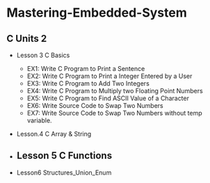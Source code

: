 # Mastering-Embedded-System

## C Units 2
  -  Lesson 3 C Basics
      -  EX1: Write C Program to Print a Sentence
      -  EX2: Write C Program to Print a Integer Entered by a User
      -  EX3: Write C Program to Add Two Integers
      -  EX4: Write C Program to Multiply two Floating Point Numbers
      -  EX5: Write C Program to Find ASCII Value of a Character
      -  EX6: Write Source Code to Swap Two Numbers
      -  EX7: Write Source Code to Swap Two Numbers without temp variable.
  -  Lesson.4 C Array & String
      
  -  Lesson 5 C Functions
      -  
  -  Lesson6 Structures_Union_Enum
